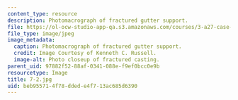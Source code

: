 ```yaml
---
content_type: resource
description: Photomacrograph of fractured gutter support.
file: https://ol-ocw-studio-app-qa.s3.amazonaws.com/courses/3-a27-case-studies-in-forensic-metallurgy-fall-2007/beb955714f78ddede4f713ac685d6390_7-2.jpg
file_type: image/jpeg
image_metadata:
  caption: Photomacrograph of fractured gutter support.
  credit: Image Courtesy of Kenneth C. Russell.
  image-alt: Photo closeup of fractured casting.
parent_uid: 97882f52-88af-0341-088e-f9ef0bcc0e9b
resourcetype: Image
title: 7-2.jpg
uid: beb95571-4f78-dded-e4f7-13ac685d6390
---
```

